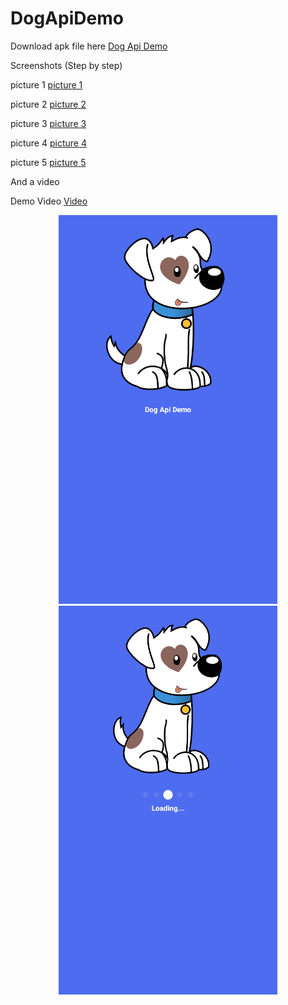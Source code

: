 # DogApiDemo

Download apk file here [Dog Api Demo](apk/dogapi.apk)

Screenshots (Step by step)

 picture 1 [picture 1](Screenshots/1.png)
 
 picture 2 [picture 2](Screenshots/2.png)
 
 picture 3 [picture 3](Screenshots/3.png)
 
 picture 4 [picture 4](Screenshots/4.png)
 
 picture 5 [picture 5](Screenshots/5.png)
 
 
And a video

 Demo Video [Video](Screenshots/video.mp4)
 
 <p align="center">
  <img src="Screenshots/1.png" width="350" title="Picture 1">
  <img src="Screenshots/2.png" width="350" alt="accessibility text">
</p>

